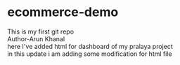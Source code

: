 # ecommerce-demo
This is my first git repo
<br>
Author-Arun Khanal
<br>
here I've added html for dashboard of my pralaya project<br>
in this update i am adding some modification for html file


